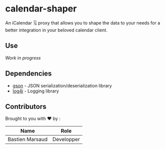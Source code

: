 # calendar-shaper

An iCalendar &#128467; proxy that allows you to shape the data to your needs for a better integration in your beloved calendar client.

## Use
*Work in progress*

## Dependencies
* [gson](https://github.com/google/gson) - JSON serialization/deserialization library
* [log4j](https://logging.apache.org/log4j/2.x/) - Logging library

## Contributors
Brought to you with ❤️ by :

|Name|Role|
|---|---|
|Bastien Marsaud|Developper|